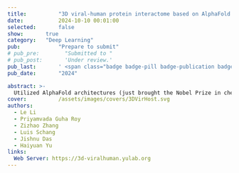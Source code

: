```yaml
---
title:          "3D viral-human protein interactome based on AlphaFold predictions"
date:           2024-10-10 00:01:00
selected:       false
show:		true
category:	"Deep Learning"
pub:            "Prepare to submit"
# pub_pre:        "Submitted to "
# pub_post:       'Under review.'
pub_last:       ' <span class="badge badge-pill badge-publication badge-success">Spotlight</span>'
pub_date:       "2024"

abstract: >-
  Utilized AlphaFold architectures (just brought the Nobel Prize in chemistry to its developers!) to build the first comprehensive 3D database of viral-human protein-protein interaction structures. We addressed a critical gap in the current AlphaFold-Multimer-based studies for the viral-human interactome by curating a comprehensive and specific benchmark set. From the constructed 3D viral-human protein-protein interaction database, we also explore interface patterns among different viruses, providing new insights into viral mechanisms and potential therapeutic targets.
cover:          /assets/images/covers/3DVirHost.svg
authors:
  - Le Li
  - Priyamvada Guha Roy
  - Zizhao Zhang
  - Luis Schang
  - Jishnu Das
  - Haiyuan Yu
links:
  Web Server: https://3d-viralhuman.yulab.org
---
```

